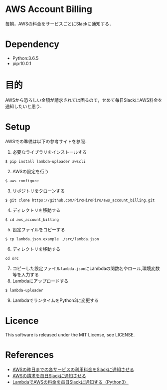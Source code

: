 # AWS Account Billing

毎朝，AWSの料金をサービスごとにSlackに通知する．

# Dependency

- Python:3.6.5
- pip:10.0.1

# 目的

AWSから恐ろしい金額が請求されては困るので，せめて毎日SlackにAWS料金を通知したいと思う．

# Setup

AWSでの準備は以下の参考サイトを参照．

1. 必要なライブラリをインストールする
```
$ pip install lambda-uploader awscli
```
2. AWSの設定を行う
```
$ aws configure
```
3. リポジトリをクローンする
```
$ git clone https://github.com/PiroHiroPiro/aws_account_billing.git
```
4. ディレクトリを移動する
```
$ cd aws_account_billing
```
5. 設定ファイルをコピーする
```
$ cp lambda.json.example ./src/lambda.json
```
6. ディレクトリを移動する
```
cd src
```
7. コピーした設定ファイル`lambda.json`にLambdaの関数名やロール,環境変数等を入力する
8. Lambdaにアップロードする
```
$ lambda-uploader
```
9. LambdaでランタイムをPython3に変更する


# Licence
This software is released under the MIT License, see LICENSE.

# References
- [AWSの昨日までの各サービスの利用料金をSlackに通知させる](https://orebibou.com/2016/11/aws%E3%81%AE%E6%98%A8%E6%97%A5%E3%81%BE%E3%81%A7%E3%81%AE%E5%90%84%E3%82%B5%E3%83%BC%E3%83%93%E3%82%B9%E3%81%AE%E5%88%A9%E7%94%A8%E6%96%99%E9%87%91%E3%82%92slack%E3%81%AB%E9%80%9A%E7%9F%A5%E3%81%95/)
- [AWSの請求を毎日Slackに通知させる](https://qiita.com/ishikun/items/90b766e5555421970e9f)
- [LambdaでAWSの料金を毎日Slackに通知する（Python3）](https://qiita.com/isobecky74/items/88e8e0dcb0ee224a31e4)
